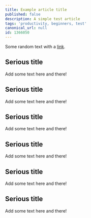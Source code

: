 ```yaml
---
title: Example article title
published: false
description: A simple test article
tags: 'productivity, beginners, test'
canonical_url: null
id: 1366050
---
```


Some random text with a [link](https://code.visualstudio.com).

## Serious title

Add some text here and there!

## Serious title

Add some text here and there!

## Serious title

Add some text here and there!

## Serious title

Add some text here and there!


## Serious title

Add some text here and there!


## Serious title

Add some text here and there!

